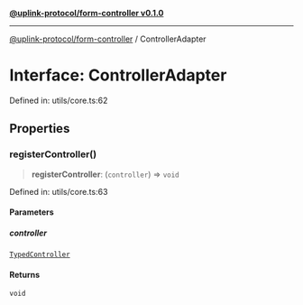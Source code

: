 [**@uplink-protocol/form-controller v0.1.0**](../README.md)

***

[@uplink-protocol/form-controller](../globals.md) / ControllerAdapter

# Interface: ControllerAdapter

Defined in: utils/core.ts:62

## Properties

### registerController()

> **registerController**: (`controller`) => `void`

Defined in: utils/core.ts:63

#### Parameters

##### controller

[`TypedController`](TypedController.md)

#### Returns

`void`

